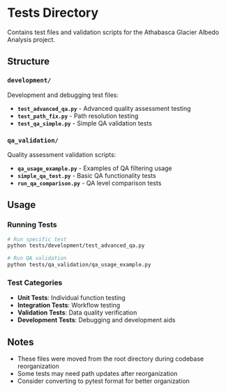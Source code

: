 # Tests Directory

Contains test files and validation scripts for the Athabasca Glacier Albedo Analysis project.

## Structure

### `development/`
Development and debugging test files:
- **`test_advanced_qa.py`** - Advanced quality assessment testing
- **`test_path_fix.py`** - Path resolution testing 
- **`test_qa_simple.py`** - Simple QA validation tests

### `qa_validation/`
Quality assessment validation scripts:
- **`qa_usage_example.py`** - Examples of QA filtering usage
- **`simple_qa_test.py`** - Basic QA functionality tests
- **`run_qa_comparison.py`** - QA level comparison tests

## Usage

### Running Tests
```bash
# Run specific test
python tests/development/test_advanced_qa.py

# Run QA validation
python tests/qa_validation/qa_usage_example.py
```

### Test Categories
- **Unit Tests**: Individual function testing
- **Integration Tests**: Workflow testing
- **Validation Tests**: Data quality verification
- **Development Tests**: Debugging and development aids

## Notes
- These files were moved from the root directory during codebase reorganization
- Some tests may need path updates after reorganization
- Consider converting to pytest format for better organization